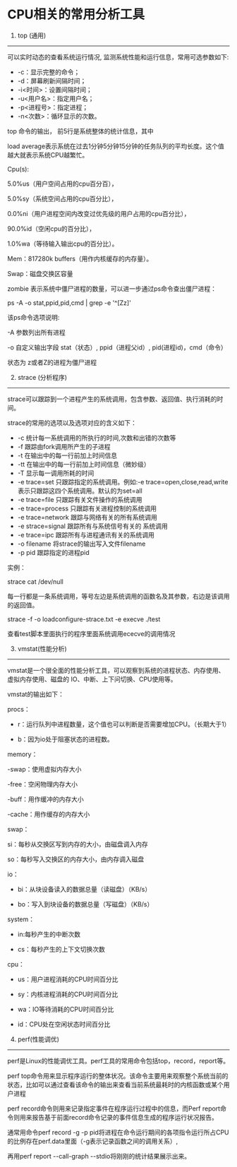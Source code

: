 CPU相关的常用分析工具
==================

1. top (通用)
------------

可以实时动态的查看系统运行情况, 监测系统性能和运行信息，常用可选参数如下:

* -c：显示完整的命令；
* -d：屏幕刷新间隔时间；  
* -i<时间>：设置间隔时间；
* -u<用户名>：指定用户名；
* -p<进程号>：指定进程；
* -n<次数>：循环显示的次数。

top 命令的输出， 前5行是系统整体的统计信息，其中

load average表示系统在过去1分钟5分钟15分钟的任务队列的平均长度。这个值越大就表示系统CPU越繁忙。

Cpu(s):

5.0%us（用户空间占用的cpu百分百），

5.0%sy（系统空间占用的cpu百分比），

0.0%ni（用户进程空间内改变过优先级的用户占用的cpu百分比），

90.0%id（空闲cpu的百分比），

1.0%wa（等待输入输出cpu的百分比）。

Mem：817280k buffers（用作内核缓存的内存量）。

Swap：磁盘交换区容量

zombie 表示系统中僵尸进程的数量，可以进一步通过ps命令查出僵尸进程：

ps -A -o stat,ppid,pid,cmd | grep -e '^[Zz]'

该ps命令选项说明:

-A 参数列出所有进程

-o 自定义输出字段  stat（状态）, ppid（进程父id）, pid(进程id)，cmd（命令）

状态为 z或者Z的进程为僵尸进程

2. strace (分析程序)
------------

strace可以跟踪到一个进程产生的系统调用，包含参数、返回值、执行消耗的时间。

strace的常用的选项以及选项对应的含义如下：
 
* -c 统计每一系统调用的所执行的时间,次数和出错的次数等
* -f 跟踪由fork调用所产生的子进程
* -t 在输出中的每一行前加上时间信息
* -tt 在输出中的每一行前加上时间信息（微妙级） 
* -T 显示每一调用所耗的时间
* -e trace=set 只跟踪指定的系统调用。例如:-e trace=open,close,read,write表示只跟踪这四个系统调用。默认的为set=all
* -e trace=file 只跟踪有关文件操作的系统调用
* -e trace=process 只跟踪有关进程控制的系统调用
* -e trace=network 跟踪与网络有关的所有系统调用
* -e strace=signal 跟踪所有与系统信号有关的 系统调用
* -e trace=ipc 跟踪所有与进程通讯有关的系统调用
* -o filename 将strace的输出写入文件filename 
* -p pid 跟踪指定的进程pid

实例：

strace cat /dev/null

每一行都是一条系统调用，等号左边是系统调用的函数名及其参数，右边是该调用的返回值。

strace -f -o loadconfigure-strace.txt -e execve ./test

查看test脚本里面执行的程序里面系统调用ececve的调用情况

3. vmstat(性能分析)
------------

vmstat是一个很全面的性能分析工具，可以观察到系统的进程状态、内存使用、虚拟内存使用、磁盘的 IO、中断、上下问切换、CPU使用等。

vmstat的输出如下：

procs：
- r：运行队列中进程数量，这个值也可以判断是否需要增加CPU。（长期大于1）

- b：因为io处于阻塞状态的进程数。

memory：

-swap：使用虚拟内存大小

-free：空闲物理内存大小

-buff：用作缓冲的内存大小

-cache：用作缓存的内存大小

swap：

si：每秒从交换区写到内存的大小，由磁盘调入内存

so：每秒写入交换区的内存大小，由内存调入磁盘

io：

- bi：从块设备读入的数据总量（读磁盘）（KB/s）

- bo：写入到块设备的数据总量（写磁盘）（KB/s）

system：

- in:每秒产生的中断次数

- cs：每秒产生的上下文切换次数

cpu：

- us：用户进程消耗的CPU时间百分比

- sy：内核进程消耗的CPU时间百分比

- wa：IO等待消耗的CPU时间百分比

- id：CPU处在空闲状态时间百分比

4. perf(性能调优)
------------

perf是Linux的性能调优工具。perf工具的常用命令包括top，record，report等。

perf top命令用来显示程序运行的整体状况。该命令主要用来观察整个系统当前的状态，比如可以通过查看该命令的输出来查看当前系统最耗时的内核函数或某个用户进程

perf record命令则用来记录指定事件在程序运行过程中的信息，而Perf report命令则用来报告基于前面record命令记录的事件信息生成的程序运行状况报告。

通常用命令perf record -g -p pid将进程在命令运行期间的各项指令运行所占CPU的比例存在perf.data里面（-g表示记录函数之间的调用关系）, 

再用perf report --call-graph --stdio将刚刚的统计结果展示出来。